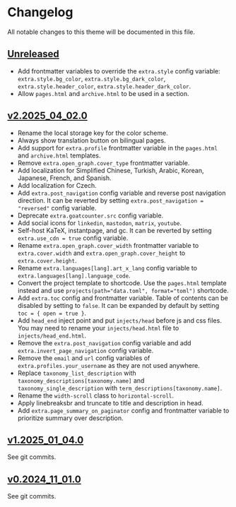 # Changelog

All notable changes to this theme will be documented in this file.

## [Unreleased](https://codeberg.org/salif/linkita/compare/v2.2025_04_02.0..linkita)

- Add frontmatter variables to override the `extra.style` config variable:
  `extra.style.bg_color`, `extra.style.bg_dark_color`, `extra.style.header_color`, `extra.style.header_dark_color`.
- Allow `pages.html` and `archive.html` to be used in a section.

## [v2.2025_04_02.0](https://codeberg.org/salif/linkita/compare/v1.2025_01_04.0..v2.2025_04_02.0)

- Rename the local storage key for the color scheme.
- Always show translation button on bilingual pages.
- Add support for `extra.profile` frontmatter variable in the `pages.html` and `archive.html` templates.
- Remove `extra.open_graph.cover_type` frontmatter variable.
- Add localization for Simplified Chinese, Turkish, Arabic, Korean, Japanese, French, and Spanish.
- Add localization for Czech.
- Add `extra.post_navigation` config variable and reverse post navigation direction.
  It can be reverted by setting `extra.post_navigation = "reversed"` config variable.
- Deprecate `extra.goatcounter.src` config variable.
- Add social icons for `linkedin`, `mastodon`, `matrix`, `youtube`.
- Self-host KaTeX, instantpage, and gc. It can be reverted by setting `extra.use_cdn = true` config variable.
- Rename `extra.open_graph.cover_width` frontmatter variable to `extra.cover.width` and
  `extra.open_graph.cover_height` to `extra.cover.height`.
- Rename `extra.languages[lang].art_x_lang` config variable to `extra.languages[lang].language_code`.
- Convert the project template to shortcode. Use the `pages.html` template instead and
  use `projects(path="data.toml", format="toml")` shortcode.
- Add `extra.toc` config and frontmatter variable. Table of contents can be disabled by setting to `false`.
  It can be expanded by default by setting `toc = { open = true }`.
- Add `head_end` inject point and put `injects/head` before js and css files.
  You may need to rename your `injects/head.html` file to `injects/head_end.html`.
- Remove the `extra.post_navigation` config variable and add `extra.invert_page_navigation` config variable.
- Remove the `email` and `url` config variables of `extra.profiles.your_username` as they are not used anywhere.
- Replace `taxonomy_list_description` with `taxonomy_descriptions[taxonomy.name]` and `taxonomy_single_description` with `term_descriptions[taxonomy.name]`.
- Rename the `width-scroll` class to `horizontal-scroll`.
- Apply linebreaksbr and truncate to title and description in head.
- Add `extra.page_summary_on_paginator` config and frontmatter variable to prioritize summary over description.

## [v1.2025_01_04.0](https://codeberg.org/salif/linkita/compare/v0.2024_11_01.0..v1.2025_01_04.0)

See git commits.

## [v0.2024_11_01.0](https://codeberg.org/salif/linkita/compare/e8746d1a74..v0.2024_11_01.0)

See git commits.
